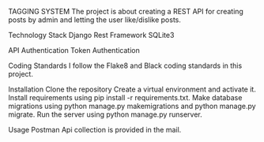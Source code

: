 TAGGING SYSTEM
The project is about creating a REST API for creating posts by admin and letting the user like/dislike posts.

Technology Stack
Django Rest Framework
SQLite3

API Authentication
Token Authentication

Coding Standards
I follow the Flake8 and Black coding standards in this project.

Installation
Clone the repository
Create a virtual environment and activate it.
Install requirements using pip install -r requirements.txt.
Make database migrations using python manage.py makemigrations and python manage.py migrate.
Run the server using python manage.py runserver.

Usage
Postman Api collection is provided in the mail.